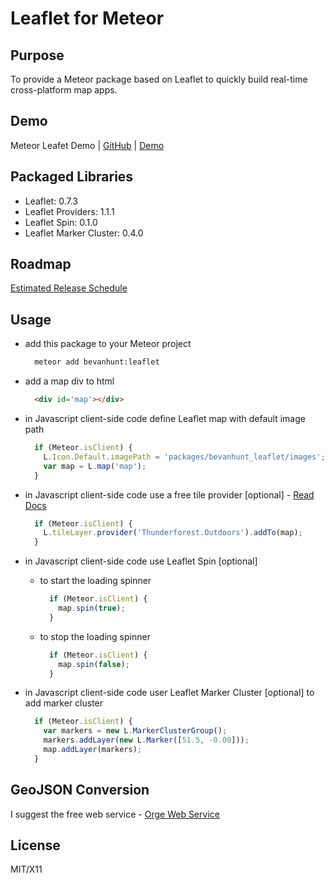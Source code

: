# Leaflet for Meteor

## Purpose

To provide a Meteor package based on Leaflet to quickly build real-time cross-platform map apps.

## Demo
Meteor Leafet Demo  |  [GitHub](https://github.com/bevanhunt/meteor-leaflet-demo)  |  [Demo](http://leaflet.meteor.com)

## Packaged Libraries
- Leaflet: 0.7.3
- Leaflet Providers: 1.1.1
- Leaflet Spin: 0.1.0
- Leaflet Marker Cluster: 0.4.0

## Roadmap
[Estimated Release Schedule](https://github.com/bevanhunt/meteor-leaflet/milestones)

## Usage
- add this package to your Meteor project
  ```bash
    meteor add bevanhunt:leaflet
  ```

- add a map div to html
  ```html
    <div id='map'></div>
  ```

- in Javascript client-side code define Leaflet map with default image path

  ```javascript
    if (Meteor.isClient) {
      L.Icon.Default.imagePath = 'packages/bevanhunt_leaflet/images';
      var map = L.map('map');
    }
  ```

- in Javascript client-side code use a free tile provider [optional] - [Read Docs](https://github.com/leaflet-extras/leaflet-providers)

  ```javascript
    if (Meteor.isClient) {
      L.tileLayer.provider('Thunderforest.Outdoors').addTo(map);
    }
  ```

- in Javascript client-side code use Leaflet Spin [optional]

  - to start the loading spinner
    ```javascript
      if (Meteor.isClient) {
        map.spin(true);
      }
    ```

  - to stop the loading spinner
    ```javascript
      if (Meteor.isClient) {
        map.spin(false);
      }
    ```

- in Javascript client-side code user Leaflet Marker Cluster [optional] to add marker cluster
    ```javascript
      if (Meteor.isClient) {
        var markers = new L.MarkerClusterGroup();
        markers.addLayer(new L.Marker([51.5, -0.09]));
        map.addLayer(markers);
      }
    ```

## GeoJSON Conversion
I suggest the free web service - [Orge Web Service](http://ogre.adc4gis.com/)

## License
MIT/X11
